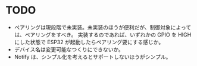 # TODO

- ペアリングは現段階で未実装。未実装のほうが便利だが、制御対象によっては、ペアリングをすべき。
  実装するのであれば、いずれかの GPIO を HIGH にした状態で ESP32 が起動したらペアリング要にする感じか。
- デバイス名は変更可能なつくりにできないか。
- Notify は、シンプル化を考えるとサポートしないほうがシンプル。
